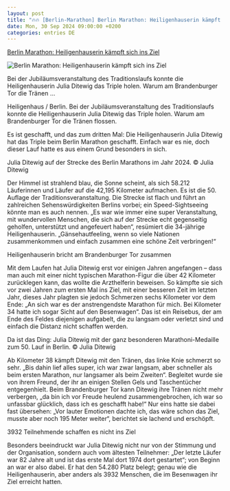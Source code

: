 ```yaml
---
layout: post
title: "🔥🔥 [Berlin-Marathon] Berlin Marathon: Heiligenhauserin kämpft sich ins Ziel"
date: Mon, 30 Sep 2024 09:00:00 +0200
categories: entries DE
---
```

[Berlin Marathon: Heiligenhauserin kämpft sich ins Ziel](https://www.waz.de/lokales/heiligenhaus/article407363610/berlin-marathon-heiligenhauserin-kaempft-sich-ins-ziel.html)

![Berlin Marathon: Heiligenhauserin kämpft sich ins Ziel](https://img.sparknews.funkemedien.de/407363604/407363604_1727687600_v16_9_1600.jpeg)

Bei der Jubiläumsveranstaltung des Traditionslaufs konnte die Heiligenhauserin Julia Ditewig das Triple holen. Warum am Brandenburger Tor die Tränen ...

Heiligenhaus / Berlin. Bei der Jubiläumsveranstaltung des Traditionslaufs konnte die Heiligenhauserin Julia Ditewig das Triple holen. Warum am Brandenburger Tor die Tränen flossen.

Es ist geschafft, und das zum dritten Mal: Die Heiligenhauserin Julia Ditewig hat das Triple beim Berlin Marathon geschafft. Einfach war es nie, doch dieser Lauf hatte es aus einem Grund besonders in sich.

Julia Ditewig auf der Strecke des Berlin Marathons im Jahr 2024. © Julia Ditewig

Der Himmel ist strahlend blau, die Sonne scheint, als sich 58.212 Läuferinnen und Läufer auf die 42,195 Kilometer aufmachen. Es ist die 50. Auflage der Traditionsveranstaltung. Die Strecke ist flach und führt an zahlreichen Sehenswürdigkeiten Berlins vorbei; ein Speed-Sightseeing könnte man es auch nennen. „Es war wie immer eine super Veranstaltung, mit wundervollen Menschen, die sich auf der Strecke echt gegenseitig geholfen, unterstützt und angefeuert haben“, resümiert die 34-jährige Heiligenhauserin. „Gänsehautfeeling, wenn so viele Nationen zusammenkommen und einfach zusammen eine schöne Zeit verbringen!“

Heiligenhauserin bricht am Brandenburger Tor zusammen

Mit dem Laufen hat Julia Ditewig erst vor einigen Jahren angefangen – dass man auch mit einer nicht typischen Marathon-Figur die über 42 Kilometer zurücklegen kann, das wollte die Arzthelferin beweisen. So kämpfte sie sich vor zwei Jahren zum ersten Mal ins Ziel, mit einer besseren Zeit im letzten Jahr, dieses Jahr plagten sie jedoch Schmerzen sechs Kilometer vor dem Ende: „An sich war es der anstrengendste Marathon für mich. Bei Kilometer 34 hatte ich sogar Sicht auf den Besenwagen“. Das ist ein Reisebus, der am Ende des Feldes diejenigen aufgabelt, die zu langsam oder verletzt sind und einfach die Distanz nicht schaffen werden.

Da ist das Ding: Julia Ditewig mit der ganz besonderen Marathoni-Medaille zum 50. Lauf in Berlin. © Julia Ditewig

Ab Kilometer 38 kämpft Ditewig mit den Tränen, das linke Knie schmerzt so sehr. „Bis dahin lief alles super, ich war zwar langsam, aber schneller als beim ersten Marathon, nur langsamer als beim Zweiten“. Begleitet wurde sie von ihrem Freund, der ihr an einigen Stellen Gels und Taschentücher entgegenhielt. Beim Brandenburger Tor kann Ditewig ihre Tränen nicht mehr verbergen, „da bin ich vor Freude heulend zusammengebrochen, ich war so unfassbar glücklich, dass ich es geschafft habe!“ Nur eins hatte sie dabei fast übersehen: „Vor lauter Emotionen dachte ich, das wäre schon das Ziel, musste aber noch 195 Meter weiter“, berichtet sie lachend und erschöpft.

3932 Teilnehmende schaffen es nicht ins Ziel

Besonders beeindruckt war Julia Ditewig nicht nur von der Stimmung und der Organisation, sondern auch vom ältesten Teilnehmer: „Der letzte Läufer war 82 Jahre alt und ist das erste Mal dort 1974 dort gestartet“; von Beginn an war er also dabei. Er hat den 54.280 Platz belegt; genau wie die Heiligenhauserin, aber anders als 3932 Menschen, die im Besenwagen ihr Ziel erreicht hatten.

